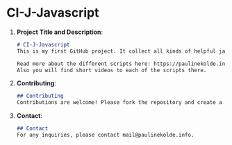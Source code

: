 # CI-J-Javascript

1. **Project Title and Description**:
   ```markdown
   # CI-J-Javascript
   This is my first GitHub project. It collect all kinds of helpful javascripts that we can use in Marketing forms of Dynamics 365 Customer Insights Journeys.
   
   Read more about the different scripts here: https://paulinekolde.info/javascript-library-for-real-time-marketing-form-in-customer-insights/
   Also you will find short videos to each of the scripts there.
   ```

2. **Contributing**:
   ```markdown
   ## Contributing
   Contributions are welcome! Please fork the repository and create a pull request.
   ```

3. **Contact**:
   ```markdown
   ## Contact
   For any inquiries, please contact mail@paulinekolde.info.
   ```

